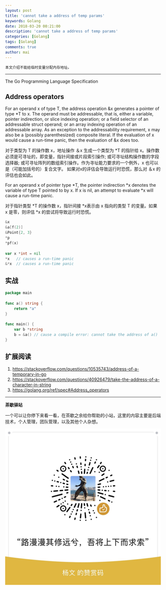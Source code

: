```yaml
---
layout: post
title: 'cannot take a address of temp params'
keywords: Golang
date: 2018-03-20 00:21:00
description: 'cannot take a address of temp params'
categories: [Golang]
tags: [Golang]
comments: true
author: mai
---
```


    本文介绍不能给临时变量分配内存地址。

----

The Go Programming Language Specification

## Address operators

For an operand x of type T, the address operation &x generates a pointer of type *T to x. The operand must be addressable, that is, either a variable, pointer indirection, or slice indexing operation; or a field selector of an addressable struct operand; or an array indexing operation of an addressable array. As an exception to the addressability requirement, x may also be a (possibly parenthesized) composite literal. If the evaluation of x would cause a run-time panic, then the evaluation of &x does too.

对于类型为 T 的操作数 x，地址操作 ＆x 生成一个类型为 \*T 的指针给 x。操作数必须是可寻址的，即变量，指针间接或片段索引操作; 或可寻址结构操作数的字段选择器; 或可寻址阵列的数组索引操作。作为寻址能力要求的一个例外，x 也可以是（可能加括号的）复合文字。 如果对x的评估会导致运行时恐慌，那么对 ＆x 的评估也会如此。

For an operand x of pointer type *T, the pointer indirection *x denotes the variable of type T pointed to by x. If x is nil, an attempt to evaluate *x will cause a run-time panic.

对于指针类型 \*T 的操作数 x，指针间接 \*x表示由 x 指向的类型 T 的变量。如果 x 是零，则评估 \*x 的尝试将导致运行时恐慌。

```go
&x
&a[f(2)]
&Point{2, 3}
*p
*pf(x)

var x *int = nil
*x   // causes a run-time panic
&*x  // causes a run-time panic
```

## 实战

```go
package main

func a() string {
    return "a"
}

func main() {
    var b *string
    b = &a() // cause a compile error: cannot take the address of a()
}
```

## 扩展阅读

1. https://stackoverflow.com/questions/10535743/address-of-a-temporary-in-go
2. https://stackoverflow.com/questions/40926479/take-the-address-of-a-character-in-string
3. https://golang.org/ref/spec#Address_operators

----

**茶歇驿站**

一个可以让你停下来看一看，在茶歇之余给你帮助的小站，这里的内容主要是后端技术，个人管理，团队管理，以及其他个人杂想。


![打赏](https://raw.githubusercontent.com/yangwenmai/maiyang.me/master/blog/money.jpg)
